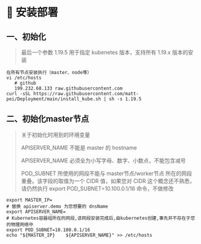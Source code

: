 # 🚢 安装部署


## 一、初始化

> 最后一个参数 1.19.5 用于指定 kubenetes 版本，支持所有 1.19.x 版本的安装

```
在所有节点安装执行（master、node等）
vi /etc/hosts
   # github
   199.232.68.133 raw.githubusercontent.com
curl -sSL https://raw.githubusercontent.com/matt-pei/Deployment/main/install_kube.sh | sh -s 1.19.5
```

## 二、初始化master节点

> 关于初始化时用到的环境变量
>
> APISERVER_NAME 不能是 master 的 hostname
>
> APISERVER_NAME 必须全为小写字母、数字、小数点，不能包含减号
>
> POD_SUBNET 所使用的网段不能与 master节点/worker节点 所在的网段重叠。该字段的取值为一个 CIDR 值，如果您对 CIDR 这个概念还不熟悉，请仍然执行 export POD_SUBNET=10.100.0.1/16 命令，不做修改


```
export MASTER_IP=
# 替换 apiserver.demo 为您想要的 dnsName
export APISERVER_NAME=
# Kubernetes容器组所在的网段,该网段安装完成后,由kubernetes创建,事先并不存在于您的物理网络中
export POD_SUBNET=10.100.0.1/16
echo "${MASTER_IP}    ${APISERVER_NAME}" >> /etc/hosts

```
